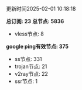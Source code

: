 更新时间2025-02-01 10:18:18

**总订阅: 23**
**总节点: 5836**
- vless节点: 8

**google ping有效节点: 375**
- ss节点: 331
- trojan节点: 21
- v2ray节点: 22
- ssr节点: 1

